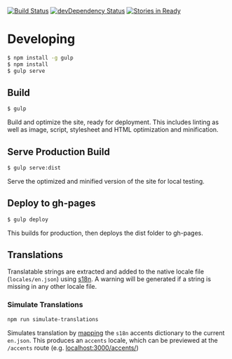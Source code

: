 [![Build Status](https://travis-ci.org/bitpay/copay-website.svg)](https://travis-ci.org/bitpay/copay-website) [![devDependency Status](https://david-dm.org/bitpay/copay-website/dev-status.svg)](https://david-dm.org/bitpay/copay-website#info=devDependencies) [![Stories in Ready](https://badge.waffle.io/bitpay/copay-website.png?label=ready&title=Ready)](https://waffle.io/bitpay/copay-website)

# Developing

```sh
$ npm install -g gulp
$ npm install
$ gulp serve
```

## Build

```sh
$ gulp
```

Build and optimize the site, ready for deployment. This includes linting as well as image, script, stylesheet and HTML optimization and minification.

## Serve Production Build

```sh
$ gulp serve:dist
```

Serve the optimized and minified version of the site for local testing.

## Deploy to gh-pages

```sh
$ gulp deploy
```

This builds for production, then deploys the dist folder to gh-pages.

## Translations
Translatable strings are extracted and added to the native locale file (`locales/en.json`) using [s18n](https://github.com/bitjson/s18n). A warning will be generated if a string is missing in any other locale file.

### Simulate Translations

```sh
npm run simulate-translations
```

Simulates translation by [mapping](https://github.com/bitjson/s18n#map) the `s18n` accents dictionary to the current `en.json`. This produces an `accents` locale, which can be previewed at the `/accents` route (e.g. [localhost:3000/accents/](http://localhost:3000/accents/))

